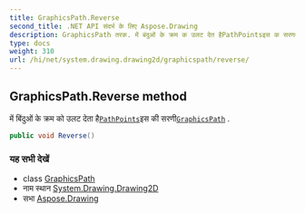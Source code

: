 ```yaml
---
title: GraphicsPath.Reverse
second_title: .NET API संदर्भ के लिए Aspose.Drawing
description: GraphicsPath तरक. में बंदुओं के क्रम क उलट देत हैPathPointsइस क सरणGraphicsPath .
type: docs
weight: 310
url: /hi/net/system.drawing.drawing2d/graphicspath/reverse/
---
```

## GraphicsPath.Reverse method

में बिंदुओं के क्रम को उलट देता है[`PathPoints`](../pathpoints/)इस की सरणी[`GraphicsPath`](../) .

```csharp
public void Reverse()
```

### यह सभी देखें

* class [GraphicsPath](../)
* नाम स्थान [System.Drawing.Drawing2D](../../graphicspath/)
* सभा [Aspose.Drawing](../../../)


